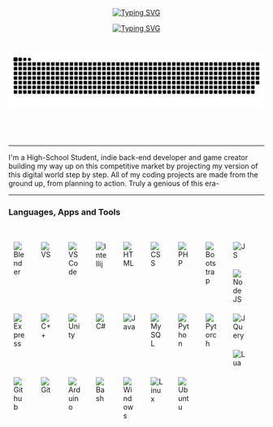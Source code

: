 <p align="center">
  <!-- Typing SVG by DenverCoder1 - https://github.com/DenverCoder1/readme-typing-svg -->
    <a href="https://git.io/typing-svg"><img src="https://readme-typing-svg.demolab.com?font=Fira+Code&size=25&duration=3500&pause=10000&color=E5F71D&center=true&vCenter=true&width=435&lines=TheChosenOne7373836" alt="Typing SVG" /></a>
</p>

<p align="center">
<a href="https://git.io/typing-svg"><img src="https://readme-typing-svg.demolab.com?font=Fira+Code&size=12&duration=3500&pause=400&color=E5F71D&center=true&vCenter=true&width=435&lines=Early-Rising+Craftsman+(Developer+%2F+Creator+%2F+Procrastinator)" alt="Typing SVG" /></a>
</p>

#

<img src="Images/snakeGenerator.svg" style="background:#161b22;">

#

<br />

---

I'm a High-School Student, indie back-end developer and game creator building my way up on this competitive market by projecting my version of this digital world step by step. All of my coding projects are made from the ground up, from planning to action. Truly a genious of this era-

---

### Languages, Apps and Tools
#

<img align="left" alt="Blender" width="24px" src="https://cdn.jsdelivr.net/gh/devicons/devicon/icons/blender/blender-original.svg" style="padding-right:10px; margin: 10px;"/>
<img align="left" alt="VS" width="24px" src="https://cdn.jsdelivr.net/gh/devicons/devicon/icons/visualstudio/visualstudio-plain.svg" style="padding-right:10px; margin: 10px;"/>
<img align="left" alt="VSCode" width="24px" src="https://cdn.jsdelivr.net/gh/devicons/devicon/icons/vscode/vscode-original.svg" style="padding-right:10px; margin: 10px;"/>
<img align="left" alt="Intellij" width="24px" src="https://cdn.jsdelivr.net/gh/devicons/devicon/icons/intellij/intellij-original.svg" style="padding-right:10px; margin: 10px;"/>
<img align="left" alt="HTML" width="24px" src="https://cdn.jsdelivr.net/gh/devicons/devicon/icons/html5/html5-original.svg" style="padding-right:10px; margin: 10px;"/>
<img align="left" alt="CSS" width="24px" src="https://cdn.jsdelivr.net/gh/devicons/devicon/icons/css3/css3-original.svg" style="padding-right:10px; margin: 10px;"/>
<img align="left" alt="PHP" width="24px" src="https://cdn.jsdelivr.net/gh/devicons/devicon/icons/php/php-plain.svg" style="padding-right:10px; margin: 10px;"/>
<img align="left" alt="Bootstrap" width="24px" src="https://cdn.jsdelivr.net/gh/devicons/devicon/icons/bootstrap/bootstrap-original.svg" style="padding-right:10px; margin: 10px;"/>
<img align="left" alt="JS" width="24px" src="https://cdn.jsdelivr.net/gh/devicons/devicon/icons/javascript/javascript-original.svg" style="padding-right:10px; margin: 10px;"/>
<img align="left" alt="NodeJS" width="24px" src="https://cdn.jsdelivr.net/gh/devicons/devicon/icons/nodejs/nodejs-original.svg" style="padding-right:10px; margin: 10px;"/>
<img align="left" alt="Express" width="24px" src="https://cdn.jsdelivr.net/gh/devicons/devicon/icons/express/express-original.svg" style="padding-right:10px; margin: 10px;"/>
<img align="left" alt="C++" width="24px" src="https://cdn.jsdelivr.net/gh/devicons/devicon/icons/cplusplus/cplusplus-original.svg" style="padding-right:10px; margin: 10px;"/>
<img align="left" alt="Unity" width="24px" src="https://cdn.jsdelivr.net/gh/devicons/devicon/icons/unity/unity-original.svg" style="padding-right:10px; margin: 10px;"/>
<img align="left" alt="C#" width="24px" src="https://cdn.jsdelivr.net/gh/devicons/devicon/icons/csharp/csharp-original.svg" style="padding-right:10px; margin: 10px;"/>
<img align="left" alt="Java" width="24px" src="https://cdn.jsdelivr.net/gh/devicons/devicon/icons/java/java-original.svg" style="padding-right:10px; margin: 10px;"/>
<img align="left" alt="MySQL" width="24px" src="https://cdn.jsdelivr.net/gh/devicons/devicon/icons/mysql/mysql-original.svg" style="padding-right:10px; margin: 10px;"/>
<img align="left" alt="Python" width="24px" src="https://cdn.jsdelivr.net/gh/devicons/devicon/icons/python/python-original.svg" style="padding-right:10px; margin: 10px;"/>
<img align="left" alt="Pytorch" width="24px" src="https://cdn.jsdelivr.net/gh/devicons/devicon/icons/pytorch/pytorch-original.svg" style="padding-right:10px; margin: 10px;"/>
<img align="left" alt="JQuery" width="24px" src="https://cdn.jsdelivr.net/gh/devicons/devicon/icons/jquery/jquery-original.svg" style="padding-right:10px; margin: 10px;"/>
<img align="left" alt="Lua" width="24px" src="https://cdn.jsdelivr.net/gh/devicons/devicon/icons/lua/lua-original.svg" style="padding-right:10px; margin: 10px;"/>
<img align="left" alt="Github" width="24px" src="https://cdn.jsdelivr.net/gh/devicons/devicon/icons/github/github-original.svg" style="padding-right:10px; margin: 10px;"/>
<img align="left" alt="Git" width="24px" src="https://cdn.jsdelivr.net/gh/devicons/devicon/icons/git/git-original.svg" style="padding-right:10px; margin: 10px;"/>
<img align="left" alt="Arduino" width="24px" src="https://cdn.jsdelivr.net/gh/devicons/devicon/icons/arduino/arduino-original.svg" style="padding-right:10px; margin: 10px;"/>
<img align="left" alt="Bash" width="24px" src="https://cdn.jsdelivr.net/gh/devicons/devicon/icons/bash/bash-original.svg" style="padding-right:10px; margin: 10px;"/>
<img align="left" alt="Windows" width="24px" src="https://cdn.jsdelivr.net/gh/devicons/devicon/icons/windows8/windows8-original.svg" style="padding-right:10px; margin: 10px;"/>
<img align="left" alt="Linux" width="24px" src="https://cdn.jsdelivr.net/gh/devicons/devicon/icons/linux/linux-original.svg" style="padding-right:10px; margin: 10px;"/>
<img align="left" alt="Ubuntu" width="24px" src="https://cdn.jsdelivr.net/gh/devicons/devicon/icons/ubuntu/ubuntu-plain.svg" style="padding-right:10px; margin: 10px;"/>
<br />

#

